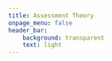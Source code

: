 ```yaml
---
title: Assessment Theory
onpage_menu: false
header_bar:
    background: transparent
    text: light
---
```


